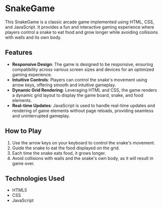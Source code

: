 # SnakeGame

This SnakeGame is a classic arcade game implemented using HTML, CSS, and JavaScript. It provides a fun and interactive gaming experience where players control a snake to eat food and grow longer while avoiding collisions with walls and its own body.

## Features

- **Responsive Design**: The game is designed to be responsive, ensuring compatibility across various screen sizes and devices for an optimized gaming experience.
- **Intuitive Controls**: Players can control the snake's movement using arrow keys, offering smooth and intuitive gameplay.
- **Dynamic Grid Rendering**: Leveraging HTML and CSS, the game renders a dynamic grid layout to display the game board, snake, and food elements.
- **Real-time Updates**: JavaScript is used to handle real-time updates and rendering of game elements without page reloads, providing seamless and uninterrupted gameplay.

## How to Play

1. Use the arrow keys on your keyboard to control the snake's movement.
2. Guide the snake to eat the food displayed on the grid.
3. Each time the snake eats food, it grows longer.
4. Avoid collisions with walls and the snake's own body, as it will result in game over.

## Technologies Used

- HTML5
- CSS
- JavaScript


